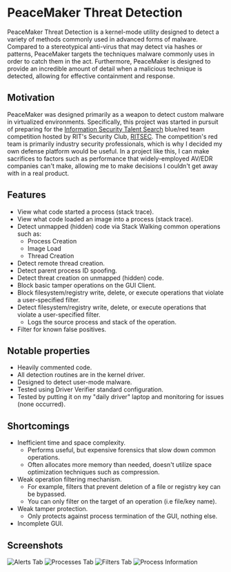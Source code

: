 # PeaceMaker Threat Detection
PeaceMaker Threat Detection is a kernel-mode utility designed to detect a variety of methods commonly used in advanced forms of malware. Compared to a stereotypical anti-virus that may detect via hashes or patterns, PeaceMaker targets the techniques malware commonly uses in order to catch them in the act. Furthermore, PeaceMaker is designed to provide an incredible amount of detail when a malicious technique is detected, allowing for effective containment and response.

## Motivation
PeaceMaker was designed primarily as a weapon to detect custom malware in virtualized environments. Specifically, this project was started in pursuit of preparing for the [Information Security Talent Search](https://www.ists.io/) blue/red team competition hosted by RIT's Security Club, [RITSEC](https://www.ritsec.club/). The competition's red team is primarily industry security professionals, which is why I decided my own defense platform would be useful. In a project like this, I can make sacrifices to factors such as performance that widely-employed AV/EDR companies can't make, allowing me to make decisions I couldn't get away with in a real product.

## Features
- View what code started a process (stack trace).
- View what code loaded an image into a process (stack trace).
- Detect unmapped (hidden) code via Stack Walking common operations such as:
	- Process Creation
	- Image Load
	- Thread Creation
- Detect remote thread creation.
- Detect parent process ID spoofing.
- Detect threat creation on unmapped (hidden) code.
- Block basic tamper operations on the GUI Client.
- Block filesystem/registry write, delete, or execute operations that violate a user-specified filter.
- Detect filesystem/registry write, delete, or execute operations that violate a user-specified filter.
	- Logs the source process and stack of the operation.
- Filter for known false positives.

## Notable properties
- Heavily commented code.
- All detection routines are in the kernel driver.
- Designed to detect user-mode malware.
- Tested using Driver Verifier standard configuration.
- Tested by putting it on my "daily driver" laptop and monitoring for issues (none occurred).

## Shortcomings
- Inefficient time and space complexity.
	- Performs useful, but expensive forensics that slow down common operations.
	- Often allocates more memory than needed, doesn't utilize space optimization techniques such as compression.
- Weak operation filtering mechanism.
	- For example, filters that prevent deletion of a file or registry key can be bypassed.
	- You can only filter on the target of an operation (i.e file/key name).
- Weak tamper protection.
	- Only protects against process termination of the GUI, nothing else.
- Incomplete GUI.

## Screenshots
![Alerts Tab](https://i.imgur.com/5L7fcsu.png)
![Processes Tab](https://i.imgur.com/v6NtDXH.png)
![Filters Tab](https://i.imgur.com/PL2clda.png)
![Process Information](https://i.imgur.com/Jefp8ac.png)
